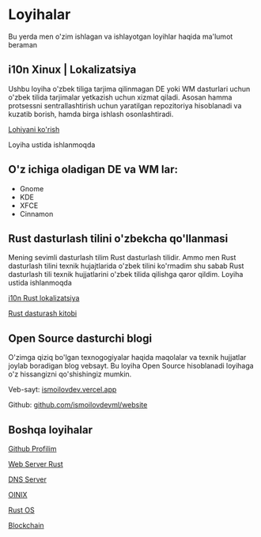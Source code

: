 # Loyihalar
Bu yerda men o'zim ishlagan va ishlayotgan loyihlar haqida ma'lumot beraman

## i10n Xinux | Lokalizatsiya

Ushbu loyiha o'zbek tiliga tarjima qilinmagan DE yoki WM dasturlari uchun o'zbek tilida tarjimalar yetkazish uchun xizmat qiladi. Asosan hamma protsessni sentrallashtirish uchun yaratilgan repozitoriya hisoblanadi va kuzatib borish, hamda birga ishlash osonlashtiradi.

[Lohiyani ko'rish](https://github.com/uzinfocom-org/i10n)

Loyiha ustida ishlanmoqda

## O'z ichiga oladigan DE va WM lar:

* Gnome
* KDE
* XFCE
* Cinnamon

## Rust dasturlash tilini o'zbekcha qo'llanmasi
Mening sevimli dasturlash tilim Rust dasturlash tilidir. Ammo men Rust dasturlash tilini texnik hujajtlarida o'zbek tilini ko'rmadim shu sabab Rust dasturlash tili texnik hujjatlarini o'zbek tilida qilishga qaror qildim.
Loyiha ustida ishlanmoqda

[i10n Rust lokalizatsiya](https://github.com/rust-lang-uz/i10n)

[Rust dasturash kitobi](https://github.com/rust-lang-uz/learn-rust-lang)

## Open Source dasturchi blogi

O'zimga qiziq bo'lgan texnogogiyalar haqida maqolalar va texnik hujjatlar joylab boradigan blog vebsayt.
Bu loyiha Open Source hisoblanadi loyihaga o'z hissangizni qo'shishingiz mumkin.

Veb-sayt: [ismoilovdev.vercel.app](https://ismoilovdev.vercel.app/)

Github: [github.com/ismoilovdevml/website](https://github.com/ismoilovdevml/website)

## Boshqa loyihalar

[Github Profilim](https://github.com/ismoilovdevml/) 

[Web Server Rust](https://github.com/ismoilovdevml/web-server-rust)

[DNS Server](https://github.com/ismoilovdevml/dns-server)

[OINIX](https://github.com/ismoilovdevml/OINIX)

[Rust OS](https://github.com/ismoilovdevml/rust_os)

[Blockchain](https://github.com/ismoilovdevml/blockchain)